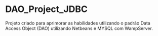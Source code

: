 # DAO_Project_JDBC
Projeto criado para aprimorar as habilidades utilizando o padrão Data Access Object (DAO) utilizando Netbeans e MYSQL com WampServer. 
